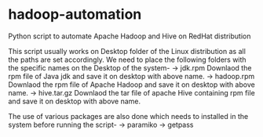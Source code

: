 # hadoop-automation
Python script to automate Apache Hadoop and Hive on RedHat distribution


This script usually works on Desktop folder of the Linux distribution as all the paths are set accordingly.
We need to place the following folders with the specific names on the Desktop of the system-
-> jdk.rpm
Downlaod the rpm file of Java jdk and save it on desktop with above name.
-> hadoop.rpm
Downlaod the rpm file of Apache Hadoop and save it on desktop with above name.
-> hive.tar.gz
Downlaod the tar file of apache Hive containing rpm file and save it on desktop with above name.


The use of various packages are also done which needs to installed in the system before running the script-
-> paramiko
-> getpass

